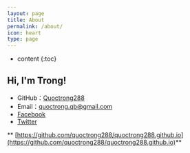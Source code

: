 ```yaml
---
layout: page
title: About
permalink: /about/
icon: heart
type: page
---
```


* content
{:toc}

## Hi, I'm Trong!

* GitHub：[Quoctrong288](https://github.com/quoctrong288)
* Email：quoctrong.qb@gmail.com
* [Facebook](https://www.facebook.com/quoctrong.qb)
* [Twitter](https://twitter.com/quoctrongqb)

** [https://github.com/quoctrong288/quoctrong288.github.io](https://github.com/quoctrong288/quoctrong288.github.io)**
